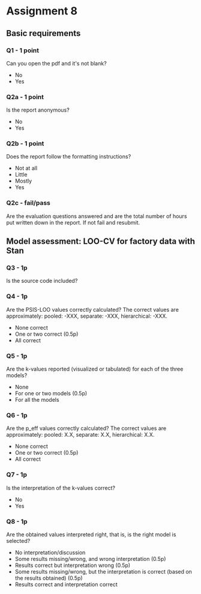 # Assignment 8

## Basic requirements

### Q1 - 1 point
Can you open the pdf and it's not blank?

- No
- Yes

### Q2a - 1 point

Is the report anonymous?

- No
- Yes

### Q2b - 1 point
Does the report follow the formatting instructions?

- Not at all
- Little
- Mostly
- Yes

### Q2c - fail/pass

Are the evaluation questions answered and are the total number of hours put written down in the report. If not fail and resubmit.


## Model assessment: LOO-CV for factory data with Stan

### Q3 - 1p

Is the source code included?

### Q4 - 1p

Are the PSIS-LOO values correctly calculated? The correct values are approximately: pooled: -XXX, separate: -XXX, hierarchical: -XXX.

- None correct
- One or two correct (0.5p)
- All correct

### Q5 - 1p

Are the k-values reported (visualized or tabulated) for each of the three models?

- None 
- For one or two models (0.5p)
- For all the models

### Q6 - 1p

Are the p_eff values correctly calculated? The correct values are approximately: pooled: X.X, separate: X.X, hierarchical: X.X.

- None correct
- One or two correct (0.5p)
- All correct

### Q7 - 1p

Is the interpretation of the k-values correct? 

- No
- Yes

### Q8 - 1p

Are the obtained values interpreted right, that is, is the right model is selected?

- No interpretation/discussion
- Some results missing/wrong, and wrong interpretation (0.5p)
- Results correct but interpretation wrong (0.5p)
- Some results missing/wrong, but the interpretation is correct (based on the results obtained) (0.5p)
- Results correct and interpretation correct

